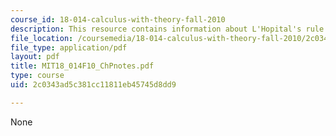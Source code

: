 ```yaml
---
course_id: 18-014-calculus-with-theory-fall-2010
description: This resource contains information about L'Hopital's rule for 0/0.
file_location: /coursemedia/18-014-calculus-with-theory-fall-2010/2c0343ad5c381cc11811eb45745d8dd9_MIT18_014F10_ChPnotes.pdf
file_type: application/pdf
layout: pdf
title: MIT18_014F10_ChPnotes.pdf
type: course
uid: 2c0343ad5c381cc11811eb45745d8dd9

---
```

None